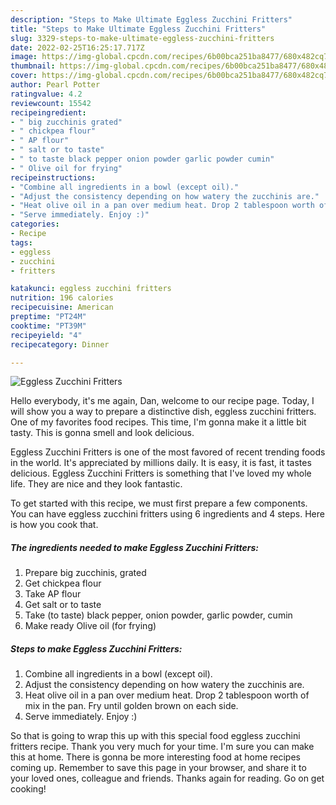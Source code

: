 ```yaml
---
description: "Steps to Make Ultimate Eggless Zucchini Fritters"
title: "Steps to Make Ultimate Eggless Zucchini Fritters"
slug: 3329-steps-to-make-ultimate-eggless-zucchini-fritters
date: 2022-02-25T16:25:17.717Z
image: https://img-global.cpcdn.com/recipes/6b00bca251ba8477/680x482cq70/eggless-zucchini-fritters-recipe-main-photo.jpg
thumbnail: https://img-global.cpcdn.com/recipes/6b00bca251ba8477/680x482cq70/eggless-zucchini-fritters-recipe-main-photo.jpg
cover: https://img-global.cpcdn.com/recipes/6b00bca251ba8477/680x482cq70/eggless-zucchini-fritters-recipe-main-photo.jpg
author: Pearl Potter
ratingvalue: 4.2
reviewcount: 15542
recipeingredient:
- " big zucchinis grated"
- " chickpea flour"
- " AP flour"
- " salt or to taste"
- " to taste black pepper onion powder garlic powder cumin"
- " Olive oil for frying"
recipeinstructions:
- "Combine all ingredients in a bowl (except oil)."
- "Adjust the consistency depending on how watery the zucchinis are."
- "Heat olive oil in a pan over medium heat. Drop 2 tablespoon worth of mix in the pan. Fry until golden brown on each side."
- "Serve immediately. Enjoy :)"
categories:
- Recipe
tags:
- eggless
- zucchini
- fritters

katakunci: eggless zucchini fritters 
nutrition: 196 calories
recipecuisine: American
preptime: "PT24M"
cooktime: "PT39M"
recipeyield: "4"
recipecategory: Dinner

---
```



![Eggless Zucchini Fritters](https://img-global.cpcdn.com/recipes/6b00bca251ba8477/680x482cq70/eggless-zucchini-fritters-recipe-main-photo.jpg)

Hello everybody, it's me again, Dan, welcome to our recipe page. Today, I will show you a way to prepare a distinctive dish, eggless zucchini fritters. One of my favorites food recipes. This time, I'm gonna make it a little bit tasty. This is gonna smell and look delicious.



Eggless Zucchini Fritters is one of the most favored of recent trending foods in the world. It's appreciated by millions daily. It is easy, it is fast, it tastes delicious. Eggless Zucchini Fritters is something that I've loved my whole life. They are nice and they look fantastic.


To get started with this recipe, we must first prepare a few components. You can have eggless zucchini fritters using 6 ingredients and 4 steps. Here is how you cook that.

<!--inarticleads1-->

##### The ingredients needed to make Eggless Zucchini Fritters:

1. Prepare  big zucchinis, grated
1. Get  chickpea flour
1. Take  AP flour
1. Get  salt or to taste
1. Take  (to taste) black pepper, onion powder, garlic powder, cumin
1. Make ready  Olive oil (for frying)




<!--inarticleads2-->

##### Steps to make Eggless Zucchini Fritters:

1. Combine all ingredients in a bowl (except oil).
1. Adjust the consistency depending on how watery the zucchinis are.
1. Heat olive oil in a pan over medium heat. Drop 2 tablespoon worth of mix in the pan. Fry until golden brown on each side.
1. Serve immediately. Enjoy :)




So that is going to wrap this up with this special food eggless zucchini fritters recipe. Thank you very much for your time. I'm sure you can make this at home. There is gonna be more interesting food at home recipes coming up. Remember to save this page in your browser, and share it to your loved ones, colleague and friends. Thanks again for reading. Go on get cooking!
